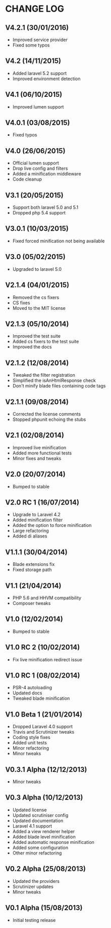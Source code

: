 CHANGE LOG
==========


## V4.2.1 (30/01/2016)

* Improved service provider
* Fixed some typos


## V4.2 (14/11/2015)

* Added laravel 5.2 support
* Improved environment detection


## V4.1 (06/10/2015)

* Improved lumen support


## V4.0.1 (03/08/2015)

* Fixed typos


## V4.0 (26/06/2015)

* Official lumen support
* Drop live config and filters
* Added a minification middleware
* Code cleanup


## V3.1 (20/05/2015)

* Support both laravel 5.0 and 5.1
* Dropped php 5.4 support


## V3.0.1 (10/03/2015)

* Fixed forced minification not being available


## V3.0 (05/02/2015)

* Upgraded to laravel 5.0


## V2.1.4 (04/01/2015)

* Removed the cs fixers
* CS fixes
* Moved to the MIT license


## V2.1.3 (05/10/2014)

* Improved the test suite
* Added cs fixers to the test suite
* Improved the docs


## V2.1.2 (12/08/2014)

* Tweaked the filter registration
* Simplified the isAnHtmlResponse check
* Don't minify blade files containing code tags


## V2.1.1 (09/08/2014)

* Corrected the license comments
* Stopped phpunit echoing the stubs


## V2.1 (02/08/2014)

* Improved live minification
* Added more functional tests
* Minor fixes and tweaks


## V2.0 (20/07/2014)

* Bumped to stable


## V2.0 RC 1 (16/07/2014)

* Upgrade to Laravel 4.2
* Added minification filter
* Added the option to force minification
* Large refactoring
* Added di aliases


## V1.1.1 (30/04/2014)

* Blade extensions fix
* Fixed storage path


## V1.1 (21/04/2014)

* PHP 5.6 and HHVM compatibility
* Composer tweaks


## V1.0 (12/02/2014)

* Bumped to stable


## V1.0 RC 2 (10/02/2014)

* Fix live minification redirect issue


## V1.0 RC 1 (08/02/2014)

* PSR-4 autoloading
* Updated docs
* Tweaked blade minification


## V1.0 Beta 1 (21/01/2014)

* Dropped Laravel 4.0 support
* Travis and Scrutinizer tweaks
* Coding style fixes
* Added unit tests
* Minor refactoring
* Minor tweaks


## V0.3.1 Alpha (12/12/2013)

* Minor tweaks


## V0.3 Alpha (10/12/2013)

* Updated license
* Updated scrutiniser config
* Updated documentation
* Laravel 4.1 support
* Added a view renderer helper
* Added blade level minification
* Added automatic response minification
* Added some configuration
* Other minor refactoring


## V0.2 Alpha (25/08/2013)

* Updated the providers
* Scrutinizer updates
* Minor tweaks


## V0.1 Alpha (15/08/2013)

* Initial testing release
